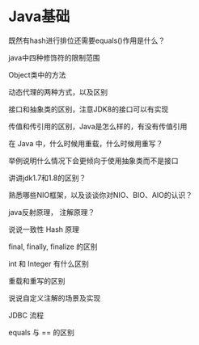 # Java基础


既然有hash进行排位还需要equals()作用是什么？

java中四种修饰符的限制范围

Object类中的方法

动态代理的两种方式，以及区别

接口和抽象类的区别，注意JDK8的接口可以有实现

传值和传引用的区别，Java是怎么样的，有没有传值引用

在 Java 中，什么时候用重载，什么时候用重写？

举例说明什么情况下会更倾向于使用抽象类而不是接口

讲讲jdk1.7和1.8的区别？

熟悉哪些NIO框架，以及谈谈你对NIO、BIO、AIO的认识？

java反射原理， 注解原理？

说说一致性 Hash 原理

final, finally, finalize 的区别

int 和 Integer 有什么区别

重载和重写的区别

说说自定义注解的场景及实现

JDBC 流程

equals 与 == 的区别




